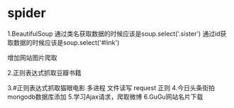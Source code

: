 # spider
1.BeautifulSoup 通过类名获取数据的时候应该是soup.select('.sister')
              通过id获取数据的时候应该是soup.select('#link')
             
 增加网站图片爬取
 
2.正则表达式抓取豆瓣书籍

3.#正则表达式抓取猫眼电影 多进程 文件读写 request 正则
4.今日头条街拍mongodb数据库添加
5.学习Ajax请求，爬取微博
6.GuGu网站名片下载